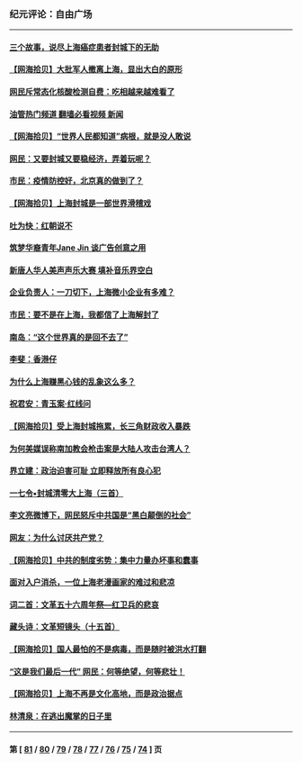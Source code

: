 ### 纪元评论：自由广场
---
#### [三个故事，说尽上海癌症患者封城下的无助](../../pages/nsc993/n13749222.md?06010330) 
#### [【网海拾贝】大批军人撤离上海，显出大白的原形](../../pages/nsc993/n13749184.md?06010330) 
#### [网民斥常态化核酸检测自费：吃相越来越难看了](../../pages/nsc993/n13749170.md?06010330) 
#### [油管热门频道 翻墙必看视频 新闻](ok?06010330)
#### [【网海拾贝】“世界人民都知道”病根，就是没人敢说](../../pages/nsc993/n13747347.md?06010330) 
#### [网民：又要封城又要稳经济，弄着玩呢？](../../pages/nsc993/n13747327.md?06010330) 
#### [市民：疫情防控好，北京真的做到了？](../../pages/nsc993/n13746694.md?06010330) 
#### [【网海拾贝】上海封城是一部世界滑稽戏](../../pages/nsc993/n13746605.md?06010330) 
#### [吐为快：红朝说不](../../pages/nsc993/n13746172.md?06010330) 
#### [筑梦华裔青年Jane Jin 谈广告创意之用](../../pages/nsc993/n13743806.md?06010330) 
#### [新唐人华人美声声乐大赛 填补音乐界空白](../../pages/nsc993/n13746123.md?06010330) 
#### [企业负责人：一刀切下，上海微小企业有多难？](../../pages/nsc993/n13745707.md?06010330) 
#### [市民：要不是在上海，我都信了上海解封了](../../pages/nsc993/n13744901.md?06010330) 
#### [南岛：“这个世界真的是回不去了”](../../pages/nsc993/n13744880.md?06010330) 
#### [李斐：香港仔](../../pages/nsc993/n13744441.md?06010330) 
#### [为什么上海赚黑心钱的乱象这么多？](../../pages/nsc993/n13743981.md?06010330) 
#### [祝君安：青玉案·红线问](../../pages/nsc993/n13743436.md?06010330) 
#### [【网海拾贝】受上海封城拖累，长三角财政收入暴跌](../../pages/nsc993/n13742554.md?06010330) 
#### [为何美媒误称南加教会枪击案是大陆人攻击台湾人？](../../pages/nsc993/n13740366.md?06010330) 
#### [界立建：政治迫害可耻 立即释放所有良心犯](../../pages/nsc993/n13741069.md?06010330) 
#### [一七令▪封城清零大上海（三首）](../../pages/nsc993/n13741070.md?06010330) 
#### [李文亮微博下，网民怒斥中共国是“黑白颠倒的社会”](../../pages/nsc993/n13739600.md?06010330) 
#### [网友：为什么讨厌共产党？](../../pages/nsc993/n13739580.md?06010330) 
#### [【网海拾贝】中共的制度劣势：集中力量办坏事和蠢事](../../pages/nsc993/n13739491.md?06010330) 
#### [面对入户消杀，一位上海老漫画家的难过和悲凉](../../pages/nsc993/n13737703.md?06010330) 
#### [词二首：文革五十六周年祭—红卫兵的悲哀](../../pages/nsc993/n13738644.md?06010330) 
#### [藏头诗：文革短镜头（十五首）](../../pages/nsc993/n13737993.md?06010330) 
#### [【网海拾贝】国人最怕的不是病毒，而是随时被洪水打翻](../../pages/nsc993/n13737687.md?06010330) 
#### [“这是我们最后一代” 网民：何等绝望，何等悲壮！](../../pages/nsc993/n13737647.md?06010330) 
#### [【网海拾贝】上海不再是文化高地，而是政治据点](../../pages/nsc993/n13735354.md?06010330) 
#### [林清泉：在逃出魔掌的日子里](../../pages/nsc993/n13733918.md?06010330) 

---
#### 第 [ [81](./81.md?06010330) / [80](./80.md?06010330) / [79](./79.md?06010330) / [78](./78.md?06010330) / [77](./77.md?06010330) / [76](./76.md?06010330) / [75](./75.md?06010330) / [74](./74.md?06010330) ] 页
